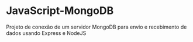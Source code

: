 # JavaScript-MongoDB
Projeto de conexão de um servidor MongoDB para envio e recebimento de dados usando Express e NodeJS
